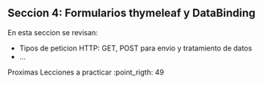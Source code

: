 ## Seccion 4: Formularios thymeleaf y DataBinding

En esta seccion se revisan:
- Tipos de peticion HTTP: GET, POST para envio y tratamiento de datos
- ...

Proximas Lecciones a practicar :point_rigth: 49